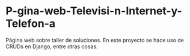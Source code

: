 # P-gina-web-Televisi-n-Internet-y-Telefon-a
Página web sobre taller de soluciones. En este proyecto se hace uso de CRUDs en Django, entre otras cosas.
